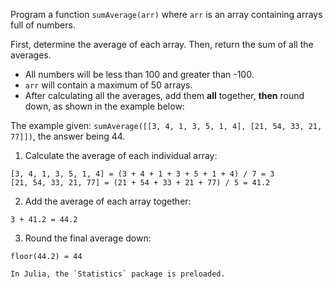 Program a function `sumAverage(arr)` where `arr` is an array containing arrays full of numbers.

First, determine the average of each array. Then, return the sum of all the averages.

- All numbers will be less than 100 and greater than -100.
- `arr` will contain a maximum of 50 arrays.
- After calculating all the averages, add them **all** together, **then** round down, as shown in the example below:

The example given: `sumAverage([[3, 4, 1, 3, 5, 1, 4], [21, 54, 33, 21, 77]])`, the answer being 44.
1. Calculate the average of each individual array:
```
[3, 4, 1, 3, 5, 1, 4] = (3 + 4 + 1 + 3 + 5 + 1 + 4) / 7 = 3
[21, 54, 33, 21, 77] = (21 + 54 + 33 + 21 + 77) / 5 = 41.2
```
2. Add the average of each array together:
```
3 + 41.2 = 44.2
```
3. Round the final average down:
```
floor(44.2) = 44
```

~~~if:julia
In Julia, the `Statistics` package is preloaded.
~~~